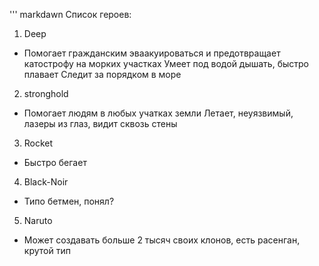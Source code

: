 ''' markdawn
Список героев:
1. Deep
- Помогает гражданским эваакуироваться и предотвращает катострофу на морких участках
Умеет под водой дышать, быстро плавает
Следит за порядком в море
2. stronghold
- Помогает людям в любых учатках земли
Летает, неуязвимый, лазеры из глаз, видит сквозь стены
3. Rocket
  - Быстро бегает
4. Black-Noir
  - Типо бетмен, понял?
5. Naruto
  - Может создавать больше 2 тысяч своих клонов, есть расенган, крутой тип 


